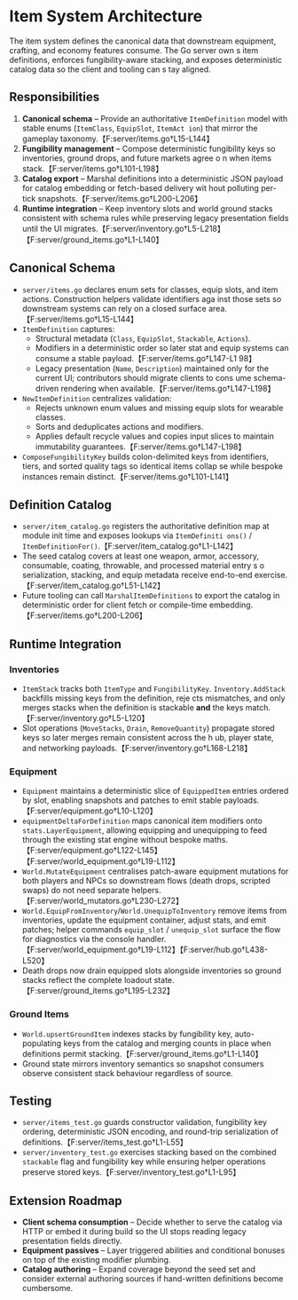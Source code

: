 # Item System Architecture

The item system defines the canonical data that downstream equipment, crafting, and economy features consume. The Go server own
s item definitions, enforces fungibility-aware stacking, and exposes deterministic catalog data so the client and tooling can s
tay aligned.

## Responsibilities
1. **Canonical schema** – Provide an authoritative `ItemDefinition` model with stable enums (`ItemClass`, `EquipSlot`, `ItemAct
ion`) that mirror the gameplay taxonomy.【F:server/items.go†L15-L144】
2. **Fungibility management** – Compose deterministic fungibility keys so inventories, ground drops, and future markets agree o
n when items stack.【F:server/items.go†L101-L198】
3. **Catalog export** – Marshal definitions into a deterministic JSON payload for catalog embedding or fetch-based delivery wit
hout polluting per-tick snapshots.【F:server/items.go†L200-L206】
4. **Runtime integration** – Keep inventory slots and world ground stacks consistent with schema rules while preserving legacy 
presentation fields until the UI migrates.【F:server/inventory.go†L5-L218】【F:server/ground_items.go†L1-L140】

## Canonical Schema
- `server/items.go` declares enum sets for classes, equip slots, and item actions. Construction helpers validate identifiers aga
inst those sets so downstream systems can rely on a closed surface area.【F:server/items.go†L15-L144】
- `ItemDefinition` captures:
  - Structural metadata (`Class`, `EquipSlot`, `Stackable`, `Actions`).
  - Modifiers in a deterministic order so later stat and equip systems can consume a stable payload.【F:server/items.go†L147-L1
98】
  - Legacy presentation (`Name`, `Description`) maintained only for the current UI; contributors should migrate clients to cons
ume schema-driven rendering when available.【F:server/items.go†L147-L198】
- `NewItemDefinition` centralizes validation:
  - Rejects unknown enum values and missing equip slots for wearable classes.
  - Sorts and deduplicates actions and modifiers.
  - Applies default recycle values and copies input slices to maintain immutability guarantees.【F:server/items.go†L147-L198】
- `ComposeFungibilityKey` builds colon-delimited keys from identifiers, tiers, and sorted quality tags so identical items collap
se while bespoke instances remain distinct.【F:server/items.go†L101-L141】

## Definition Catalog
- `server/item_catalog.go` registers the authoritative definition map at module init time and exposes lookups via `ItemDefiniti
ons()` / `ItemDefinitionFor()`.【F:server/item_catalog.go†L1-L142】
- The seed catalog covers at least one weapon, armor, accessory, consumable, coating, throwable, and processed material entry s
o serialization, stacking, and equip metadata receive end-to-end exercise.【F:server/item_catalog.go†L51-L142】
- Future tooling can call `MarshalItemDefinitions` to export the catalog in deterministic order for client fetch or compile-time
 embedding.【F:server/items.go†L200-L206】

## Runtime Integration
### Inventories
- `ItemStack` tracks both `ItemType` and `FungibilityKey`. `Inventory.AddStack` backfills missing keys from the definition, reje
cts mismatches, and only merges stacks when the definition is stackable **and** the keys match.【F:server/inventory.go†L5-L120】
- Slot operations (`MoveStacks`, `Drain`, `RemoveQuantity`) propagate stored keys so later merges remain consistent across the h
ub, player state, and networking payloads.【F:server/inventory.go†L168-L218】

### Equipment
- `Equipment` maintains a deterministic slice of `EquippedItem` entries ordered by slot, enabling snapshots and patches to emit stable payloads.【F:server/equipment.go†L10-L120】
- `equipmentDeltaForDefinition` maps canonical item modifiers onto `stats.LayerEquipment`, allowing equipping and unequipping to feed through the existing stat engine without bespoke maths.【F:server/equipment.go†L122-L145】【F:server/world_equipment.go†L19-L112】
- `World.MutateEquipment` centralises patch-aware equipment mutations for both players and NPCs so downstream flows (death drops, scripted swaps) do not need separate helpers.【F:server/world_mutators.go†L230-L272】
- `World.EquipFromInventory`/`World.UnequipToInventory` remove items from inventories, update the equipment container, adjust stats, and emit patches; helper commands `equip_slot` / `unequip_slot` surface the flow for diagnostics via the console handler.【F:server/world_equipment.go†L19-L112】【F:server/hub.go†L438-L520】
- Death drops now drain equipped slots alongside inventories so ground stacks reflect the complete loadout state.【F:server/ground_items.go†L195-L232】

### Ground Items
- `World.upsertGroundItem` indexes stacks by fungibility key, auto-populating keys from the catalog and merging counts in place 
when definitions permit stacking.【F:server/ground_items.go†L1-L140】
- Ground state mirrors inventory semantics so snapshot consumers observe consistent stack behaviour regardless of source.

## Testing
- `server/items_test.go` guards constructor validation, fungibility key ordering, deterministic JSON encoding, and round-trip serialization of definitions.【F:server/items_test.go†L1-L55】
- `server/inventory_test.go` exercises stacking based on the combined `stackable` flag and fungibility key while ensuring helper operations preserve stored keys.【F:server/inventory_test.go†L1-L95】

## Extension Roadmap
- **Client schema consumption** – Decide whether to serve the catalog via HTTP or embed it during build so the UI stops reading legacy presentation fields directly.
- **Equipment passives** – Layer triggered abilities and conditional bonuses on top of the existing modifier plumbing.
- **Catalog authoring** – Expand coverage beyond the seed set and consider external authoring sources if hand-written definitions become cumbersome.
